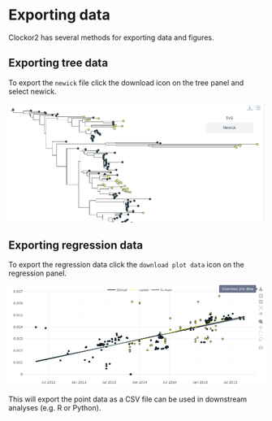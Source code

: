 # Exporting data 

Clockor2 has several methods for exporting data and figures. 

## Exporting tree data

To export the `newick` file click the download icon on the tree panel and select newick. 

![](../images/export-newick.png)

## Exporting regression data

To export the regression data click the `download plot data` icon on the regression panel. 

![](../images/export-plot-data.png)

This will export the point data as a CSV file can be used in downstream analyses (e.g. R or Python).

